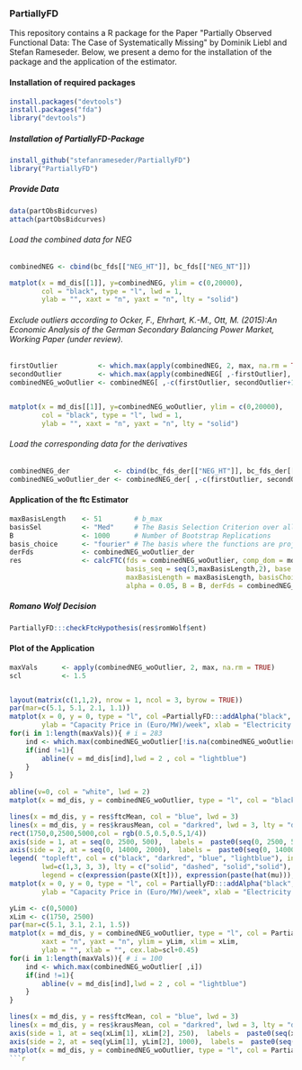 ### PartiallyFD
This repository contains a R package for the Paper "Partially Observed Functional Data: The Case of Systematically Missing" by Dominik Liebl and Stefan Rameseder. Below, we present a demo for the installation of the package and the application of the estimator. 

#### Installation of required packages
```r
install.packages("devtools")
install.packages("fda")
library("devtools")
```
##### Installation of _PartiallyFD_-Package
```r
install_github("stefanrameseder/PartiallyFD")
library("PartiallyFD")
```
##### Provide Data
```r
data(partObsBidcurves)
attach(partObsBidcurves)
```
###### Load the combined data for NEG 
```r
combinedNEG <- cbind(bc_fds[["NEG_HT"]], bc_fds[["NEG_NT"]])

matplot(x = md_dis[[1]], y=combinedNEG, ylim = c(0,20000), 
        col = "black", type = "l", lwd = 1,
        ylab = "", xaxt = "n", yaxt = "n", lty = "solid")
```
###### Exclude outliers according to Ocker, F., Ehrhart, K.-M., Ott, M. (2015):_An Economic Analysis of the German Secondary Balancing Power Market, Working Paper (under review)._
```r
firstOutlier          <- which.max(apply(combinedNEG, 2, max, na.rm = TRUE))
secondOutlier         <- which.max(apply(combinedNEG[ ,-firstOutlier], 2, max, na.rm = TRUE))
combinedNEG_woOutlier <- combinedNEG[ ,-c(firstOutlier, secondOutlier+1)]


matplot(x = md_dis[[1]], y=combinedNEG_woOutlier, ylim = c(0,20000), 
        col = "black", type = "l", lwd = 1,
        ylab = "", xaxt = "n", yaxt = "n", lty = "solid")
```
###### Load the corresponding data for the derivatives
```r
combinedNEG_der           <- cbind(bc_fds_der[["NEG_HT"]], bc_fds_der[["NEG_NT"]])
combinedNEG_woOutlier_der <- combinedNEG_der[ ,-c(firstOutlier, secondOutlier+1)]
```

#### Application of the ftc Estimator
```r
maxBasisLength    <- 51        # b_max 
basisSel          <- "Med"     # The Basis Selection Criterion over all single BICs
B                 <- 1000      # Number of Bootstrap Replications
basis_choice      <- "fourier" # The basis where the functions are projected onto
derFds            <- combinedNEG_woOutlier_der
res               <- calcFTC(fds = combinedNEG_woOutlier, comp_dom = md_dis,
                             basis_seq = seq(3,maxBasisLength,2), base = basis_choice,
                             maxBasisLength = maxBasisLength, basisChoice = basisSel,
                             alpha = 0.05, B = B, derFds = combinedNEG_woOutlier_der)
```
##### Romano Wolf Decision
```r
PartiallyFD:::checkFtcHypothesis(res$romWolf$ent)
```

#### Plot of the Application
```r
maxVals      <- apply(combinedNEG_woOutlier, 2, max, na.rm = TRUE)							 
scl          <- 1.5


layout(matrix(c(1,1,2), nrow = 1, ncol = 3, byrow = TRUE))
par(mar=c(5.1, 5.1, 2.1, 1.1))
matplot(x = 0, y = 0, type = "l", col =PartiallyFD:::addAlpha("black", 0.3), ylim = c(0, 14500), xlim = c(0, 2500), lty = 1, xaxt = "n", yaxt = "n",
        ylab = "Capacity Price in (Euro/MW)/week", xlab = "Electricity Demand in MW", cex.lab=scl+0.45)
for(i in 1:length(maxVals)){ # i = 283
	ind <- which.max(combinedNEG_woOutlier[!is.na(combinedNEG_woOutlier[ ,i]),i])
    if(ind !=1){
		abline(v = md_dis[ind],lwd = 2 , col = "lightblue")
	} 
}
	
abline(v=0, col = "white", lwd = 2)
matplot(x = md_dis, y = combinedNEG_woOutlier, type = "l", col = "black", ylim = c(0, 5000), lty = 1, add = TRUE)

lines(x = md_dis, y = res$ftcMean, col = "blue", lwd = 3)
lines(x = md_dis, y = res$krausMean, col = "darkred", lwd = 3, lty = "dashed")
rect(1750,0,2500,5000,col = rgb(0.5,0.5,0.5,1/4))
axis(side = 1, at = seq(0, 2500, 500),  labels =  paste0(seq(0, 2500, 500), " MW"), cex.axis = scl)	
axis(side = 2, at = seq(0, 14000, 2000),  labels =  paste0(seq(0, 14000, 2000)), cex.axis = scl)	
legend(	"topleft", col = c("black", "darkred", "blue", "lightblue"), inset = 0.01, cex=scl+ 0.2, pt.cex = scl,
        lwd=c(1,3, 3, 3), lty = c("solid", "dashed", "solid","solid"),
        legend = c(expression(paste(X[t])), expression(paste(hat(mu))), expression(paste(hat(mu)[FTC])), expression(paste(d[i]))))
matplot(x = 0, y = 0, type = "l", col = PartiallyFD:::addAlpha("black", 0.3), ylim = c(0, 14500), xlim = c(0, 2500), lty = 1, xaxt = "n", yaxt = "n",
        ylab = "Capacity Price in (Euro/MW)/week", xlab = "Electricity Demand in MW", cex.lab=scl+0.45, add = TRUE)

yLim <- c(0,5000)
xLim <- c(1750, 2500)
par(mar=c(5.1, 3.1, 2.1, 1.5))		
matplot(x = md_dis, y = combinedNEG_woOutlier, type = "l", col = PartiallyFD:::addAlpha("black", 0.3), lty = 1, 
        xaxt = "n", yaxt = "n", ylim = yLim, xlim = xLim,
        ylab = "", xlab = "", cex.lab=scl+0.45)
for(i in 1:length(maxVals)){ # i = 100
    ind <- which.max(combinedNEG_woOutlier[ ,i])
    if(ind !=1){
		abline(v = md_dis[ind],lwd = 2 , col = "lightblue")
	} 
}

lines(x = md_dis, y = res$ftcMean, col = "blue", lwd = 3)
lines(x = md_dis, y = res$krausMean, col = "darkred", lwd = 3, lty = "dashed")
axis(side = 1, at = seq(xLim[1], xLim[2], 250),  labels =  paste0(seq(xLim[1], xLim[2], 250), " MW"), cex.axis = scl)	
axis(side = 2, at = seq(yLim[1], yLim[2], 1000),  labels =  paste0(seq(yLim[1], yLim[2], 1000)), cex.axis = scl)	
matplot(x = md_dis, y = combinedNEG_woOutlier, type = "l", col = PartiallyFD:::addAlpha("black", 0.3), ylim = yLim, xlim = xLim, lty = 1, add = TRUE)
```r						 
